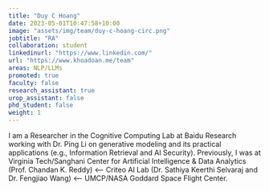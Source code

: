 ```yaml
---
title: "Duy C Hoang"
date: 2023-05-01T10:47:58+10:00
image: "assets/img/team/duy-c-hoang-circ.png"
jobtitle: "RA"
collaboration: student
linkedinurl: "https://www.linkedin.com/"
url: "https://www.khoadoan.me/team"
areas: NLP/LLMs
promoted: true
faculty: false
research_assistant: true
urop_assistant: false
phd_student: false
weight: 1
---
```


I am a Researcher in the Cognitive Computing Lab at Baidu Research working with Dr. Ping Li on generative modeling and its practical applications (e.g., Information Retrieval and AI Security). Previously, I was at Virginia Tech/Sanghani Center for Artificial Intelligence & Data Analytics (Prof. Chandan K. Reddy) ⟵ Criteo AI Lab (Dr. Sathiya Keerthi Selvaraj and Dr. Fengjiao Wang) ⟵ UMCP/NASA Goddard Space Flight Center. 
